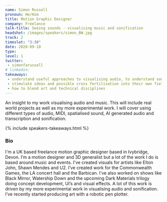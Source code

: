 ```yaml
---
name: Simon Russell
pronoun: He/Him
title: Motion Graphic Designer
company: Freelance
talk-title: Seeing sounds - visualising music and sonification
headshot: /images/speakers/simon_BW.jpg
track: 2
timeslot: "3:30"
date: 2020-09-10
type: 
level: 1
twitter:
 - simonfarussell
# linkedin: 
takeaways:
 - understand useful approaches to visualising audio, to understand some of the challenges/technical and creative of visualising audio/data
 - stimulate ideas and possible cross fertilisation into their own field. 
 - how to blend art and technical disciplines 
---
```


<p>An insight to my work visualising audio and music. This will include real world projects as well as my more experimental work. I will cover using different types of audio, MIDI, spatialised sound, AI generated audio and transcription and sonification. </p>

{% include speakers-takeaways.html %}

<h3>Bio</h3>
<p>I'm a UK based freelance motion graphic designer based in Ivybridge, Devon. 
I’m a motion designer and 3D generalist but a lot of the work I do is based around music and events. I’ve created visuals for artists like Elton John, Shawn Mendes and U2. I’ve created work for the Commonwealth Games, the LA concert hall and the Barbican.
I’ve also worked on shows like Black Mirror, Watership Down and the upcoming Dark Materials trilogy doing concept development, UI’s and visual effects. A lot of this work is driven by my more experimental work in visualising audio and sonification. I’ve recently started producing art with a robotic pen plotter. 
</p>